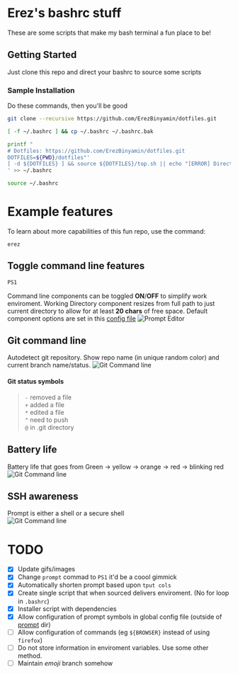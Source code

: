 # Erez's bashrc stuff

These are some scripts that make my bash terminal a fun place to be!

## Getting Started

Just clone this repo and direct your bashrc to source some scripts

### Sample Installation

Do these commands, then you'll be good

```bash
git clone --recursive https://github.com/ErezBinyamin/dotfiles.git

[ -f ~/.bashrc ] && cp ~/.bashrc ~/.bashrc.bak

printf "
# Dotfiles: https://github.com/ErezBinyamin/dotfiles.git
DOTFILES=${PWD}/dotfiles"'
[ -d ${DOTFILES} ] && source ${DOTFILES}/top.sh || echo "[ERROR] DirectoryNotFound: ${DOTFILES}"
' >> ~/.bashrc

source ~/.bashrc
```

# Example features
To learn about more capabilities of this fun repo, use the command:
```
erez
```

## Toggle command line features
```bash
PS1
```
Command line components can be toggled **ON**/**OFF** to simplify work enviroment. Working Directory component resizes from full path to just current directory to allow for at least **20 chars** of free space. Default component options are set in this [config file](prompt/config.sh)
![Prompt Editor](img/ascii/ps1.gif)

## Git command line
Autodetect git repository. Show repo name (in unique random color) and current branch name/status.
![Git Command line](img/ascii/git.gif)
#### Git status symbols
> ```-``` removed a file  
> ```+``` added   a file  
> ```*``` edited  a file  
> ```^``` need to push  
> ```@``` in .git directory  

## Battery life
Battery life that goes from Green -> yellow -> orange -> red -> blinking red
![Git Command line](img/ascii/battery.png)

## SSH awareness
Prompt is either a shell or a secure shell  
![Git Command line](img/ascii/ssh.png)

# TODO
* [X] Update gifs/images
* [X] Change ```prompt``` commad to ```PS1``` it'd be a coool gimmick
* [X] Automatically shorten prompt based upon ```tput cols```  
* [X] Create single script that when sourced delivers enviroment. (No for loop in ```.bashrc```)
* [X] Installer script with dependencies
* [X] Allow configuration of prompt symbols in global config file (outside of [prompt](prompt/) dir)
* [ ] Allow configuration of commands (eg ```${BROWSER}``` instead of using ```firefox```) 
* [ ] Do not store information in enviroment variables. Use some other method.
* [ ] Maintain _emoji_ branch somehow
